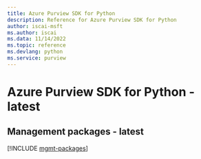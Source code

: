 ```yaml
---
title: Azure Purview SDK for Python
description: Reference for Azure Purview SDK for Python
author: iscai-msft
ms.author: iscai
ms.data: 11/14/2022
ms.topic: reference
ms.devlang: python
ms.service: purview
---
```

# Azure Purview SDK for Python - latest

## Management packages - latest
[!INCLUDE [mgmt-packages](purview-mgmt-index.md)]